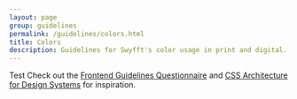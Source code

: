 ```yaml
---
layout: page
group: guidelines
permalink: /guidelines/colors.html
title: Colors
description: Guidelines for Swyfft's color usage in print and digital.
---
```


Test Check out the [Frontend Guidelines Questionnaire](https://github.com/bradfrost/frontend-guidelines-questionnaire) and [CSS Architecture for Design Systems](http://bradfrost.com/blog/post/css-architecture-for-design-systems/) for inspiration.
